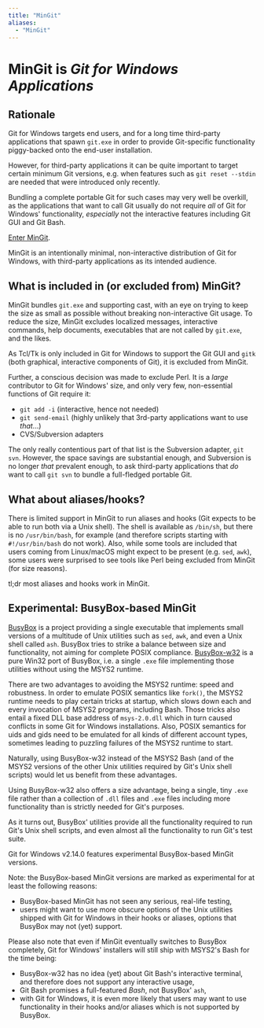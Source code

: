 ```yaml
---
title: "MinGit"
aliases:
  - "MinGit"
---
```

# MinGit is *Git for Windows Applications*

## Rationale

Git for Windows targets end users, and for a long time third-party applications that spawn `git.exe` in order to provide Git-specific functionality piggy-backed onto the end-user installation.

However, for third-party applications it can be quite important to target certain minimum Git versions, e.g. when features such as `git reset --stdin` are needed that were introduced only recently.

Bundling a complete portable Git for such cases may very well be overkill, as the applications that want to call Git usually do not require *all* of Git for Windows' functionality, *especially* not the interactive features including Git GUI and Git Bash.

[Enter MinGit](https://devblogs.microsoft.com/devops/whats-new-in-git-for-windows-2-10/#mingit-git-for-windows-applications).

MinGit is an intentionally minimal, non-interactive distribution of Git for Windows, with third-party applications as its intended audience.

## What is included in (or excluded from) MinGit?

MinGit bundles `git.exe` and supporting cast, with an eye on trying to keep the size as small as possible without breaking non-interactive Git usage. To reduce the size, MinGit excludes localized messages, interactive commands, help documents, executables that are not called by `git.exe`, and the likes.

As Tcl/Tk is only included in Git for Windows to support the Git GUI and `gitk` (both graphical, interactive components of Git), it is excluded from MinGit.

Further, a conscious decision was made to exclude Perl. It is a *large* contributor to Git for Windows' size, and only very few, non-essential functions of Git require it:

* `git add -i` (interactive, hence not needed)
* `git send-email` (highly unlikely that 3rd-party applications want to use *that*...)
* CVS/Subversion adapters

The only really contentious part of that list is the Subversion adapter, `git svn`. However, the space savings are substantial enough, and Subversion is no longer *that* prevalent enough, to ask third-party applications that *do* want to call `git svn` to bundle a full-fledged portable Git.

## What about aliases/hooks?

There is limited support in MinGit to run aliases and hooks (Git expects to be able to run both via a Unix shell). The shell is available as `/bin/sh`, but there is no `/usr/bin/bash`, for example (and therefore scripts starting with `#!/usr/bin/bash` do not work). Also, while some tools are included that users coming from Linux/macOS might expect to be present (e.g. `sed`, `awk`), some users were surprised to see tools like Perl being excluded from MinGit (for size reasons).

tl;dr most aliases and hooks work in MinGit.

## Experimental: BusyBox-based MinGit

[BusyBox](https://busybox.net) is a project providing a single executable that implements small versions of a multitude of Unix utilities such as `sed`, `awk`, and even a Unix shell called `ash`. BusyBox tries to strike a balance between size and functionality, not aiming for complete POSIX compliance. [BusyBox-w32](https://github.com/rmyorston/busybox-w32) is a pure Win32 port of BusyBox, i.e. a single `.exe` file implementing those utilities without using the MSYS2 runtime.

There are two advantages to avoiding the MSYS2 runtime: speed and robustness. In order to emulate POSIX semantics like `fork()`, the MSYS2 runtime needs to play certain tricks at startup, which slows down each and every invocation of MSYS2 programs, including Bash. Those tricks also entail a fixed DLL base address of `msys-2.0.dll` which in turn caused conflicts in some Git for Windows installations. Also, POSIX semantics for uids and gids need to be emulated for all kinds of different account types, sometimes leading to puzzling failures of the MSYS2 runtime to start.

Naturally, using BusyBox-w32 instead of the MSYS2 Bash (and of the MSYS2 versions of the other Unix utilities required by Git's Unix shell scripts) would let us benefit from these advantages.

Using BusyBox-w32 also offers a size advantage, being a single, tiny `.exe` file rather than a collection of `.dll` files and `.exe` files including more functionality than is strictly needed for Git's purposes.

As it turns out, BusyBox' utilities provide all the functionality required to run Git's Unix shell scripts, and even almost all the functionality to run Git's test suite.

Git for Windows v2.14.0 features experimental BusyBox-based MinGit versions.

Note: the BusyBox-based MinGit versions are marked as experimental for at least the following reasons:
- BusyBox-based MinGit has not seen any serious, real-life testing,
- users might want to use more obscure options of the Unix utilities shipped with Git for Windows in their hooks or aliases, options that BusyBox may not (yet) support.

Please also note that even if MinGit eventually switches to BusyBox completely, Git for Windows' installers will still ship with MSYS2's Bash for the time being:
- BusyBox-w32 has no idea (yet) about Git Bash's interactive terminal, and therefore does not support any interactive usage,
- Git Bash promises a full-featured *Bash*, not BusyBox' `ash`,
- with Git for Windows, it is even more likely that users may want to use functionality in their hooks and/or aliases which is not supported by BusyBox.

